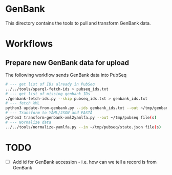 # GenBank

This directory contains the tools to pull and transform
GenBank data.

# Workflows

## Prepare new GenBank data for upload

The following workflow sends GenBank data into PubSeq

```sh
# --- get list of IDs already in PubSeq
../../tools/sparql-fetch-ids > pubseq_ids.txt
# --- get list of missing genbank IDs
./genbank-fetch-ids.py --skip pubseq_ids.txt > genbank_ids.txt
# --- fetch XML
python3 update-from-genbank.py --ids genbank_ids.txt --out ~/tmp/genbank
# --- Transform to YAML/JSON and FASTA
python3 transform-genbank-xml2yamlfa.py --out ~/tmp/pubseq file(s)
# --- Normalize data
../../tools/normalize-yamlfa.py --in ~/tmp/pubseq/state.json file(s)
```

# TODO

- [ ] Add id for GenBank accession - i.e. how can we tell a record is from GenBank
